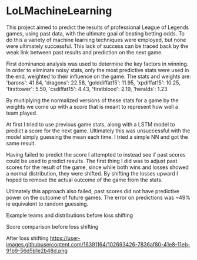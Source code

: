 # LoLMachineLearning
This project aimed to predict the results of professional League of Legends games, using past data, with the ultimate goal of beating betting odds. To do this a variety of machine learning techniques were employed, but none were ultimately successful. This lack of success can be traced back by the weak link between past results and prediction on the next game. 

First dominance analysis was used to determine the key factors in winning. In order to eliminate noisy stats, only the most predictive stats were used in the end, weighted to their influence on the game. The stats and weights are:
'barons': 41.84,
'dragons': 22.58,
'golddiffat15': 11.95,
'xpdiffat15': 10.25,
'firsttower': 5.50,
'csdiffat15': 4.43,
'firstblood': 2.19,
'heralds': 1.23


By multiplying the normalized versions of these stats for a game by the weights we come up with a score that is meant to represent how well a team played. 

At first I tried to use previous game stats, along with a LSTM model to predict a score for the next game. Ultimately this was unsuccessful with the model simply guessing the mean each time. I tried a simple NN and got the same result.

Having failed to predict the score I attempted to instead see if past scores could be used to predict results. The first thing I did was to adjust past scores for the result of the game, since while both wins and losses showed a normal distribution, they were shifted. By shifting the losses upward I hoped to remove the actual outcome of the game from the stats. 

Ultimately this approach also failed, past scores did not have predictive power on the outcome of future games. The error on predictions was ~49% ie equivalent to random guessing.

Example teams and distributions before loss shifting

Score comparison before loss shifting

After loss shifting
https://user-images.githubusercontent.com/16391164/102693426-7836af80-41e8-11eb-91b9-56d5b1e2b48d.png



